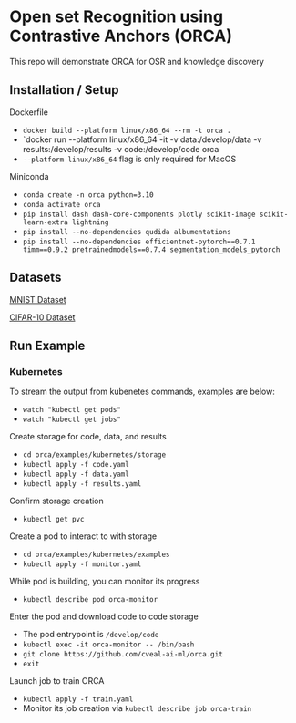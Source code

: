 # Open set Recognition using Contrastive Anchors (ORCA)

This repo will demonstrate ORCA for OSR and knowledge discovery

## Installation / Setup

Dockerfile

- `docker build --platform linux/x86_64 --rm -t orca .`
- `docker run --platform linux/x86_64 -it -v data:/develop/data -v results:/develop/results -v code:/develop/code orca
- `--platform linux/x86_64` flag is only required for MacOS

Miniconda

- `conda create -n orca python=3.10`
- `conda activate orca`
- `pip install dash dash-core-components plotly scikit-image scikit-learn-extra lightning`
- `pip install --no-dependencies qudida albumentations`
- `pip install --no-dependencies efficientnet-pytorch==0.7.1 timm==0.9.2 pretrainedmodels==0.7.4 segmentation_models_pytorch`

## Datasets

[MNIST Dataset](https://www.kaggle.com/datasets/hojjatk/mnist-dataset)

[CIFAR-10 Dataset](https://www.cs.toronto.edu/~kriz/cifar.html)

## Run Example

### Kubernetes

To stream the output from kubenetes commands, examples are below:

- `watch "kubectl get pods"`
- `watch "kubectl get jobs"`

Create storage for code, data, and results

- `cd orca/examples/kubernetes/storage`
- `kubectl apply -f code.yaml`
- `kubectl apply -f data.yaml`
- `kubectl apply -f results.yaml`

Confirm storage creation 

- `kubectl get pvc`

Create a pod to interact to with storage

- `cd orca/examples/kubernetes/examples`
- `kubectl apply -f monitor.yaml`

While pod is building, you can monitor its progress

- `kubectl describe pod orca-monitor`

Enter the pod and download code to code storage

- The pod entrypoint is `/develop/code`
- `kubectl exec -it orca-monitor -- /bin/bash`
- `git clone https://github.com/cveal-ai-ml/orca.git`
- `exit`

Launch job to train ORCA

- `kubectl apply -f train.yaml`
- Monitor its job creation via `kubectl describe job orca-train`
